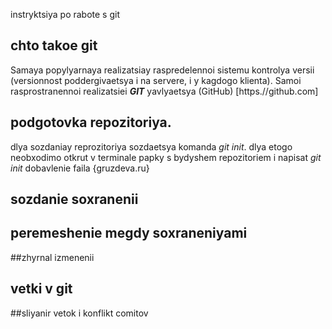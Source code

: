 instryktsiya po rabote s git

## chto takoe git
Samaya popylyarnaya realizatsiay raspredelennoi sistemu kontrolya versii (versionnost poddergivaetsya i na servere, i y kagdogo klienta). Samoi rasprostranennoi realizatsiei ***GIT*** yavlyaetsya (GitHub) [https.//github.com]

## podgotovka repozitoriya. 
dlya sozdaniay reprozitoriya sozdaetsya komanda *git init*. dlya etogo neobxodimo otkrut v terminale papky s bydyshem repozitoriem i napisat *git init* 
dobavlenie faila {gruzdeva.ru}
## sozdanie soxranenii

## peremeshenie megdy soxraneniyami

##zhyrnal izmenenii

## vetki v git

##sliyanir vetok i konflikt comitov